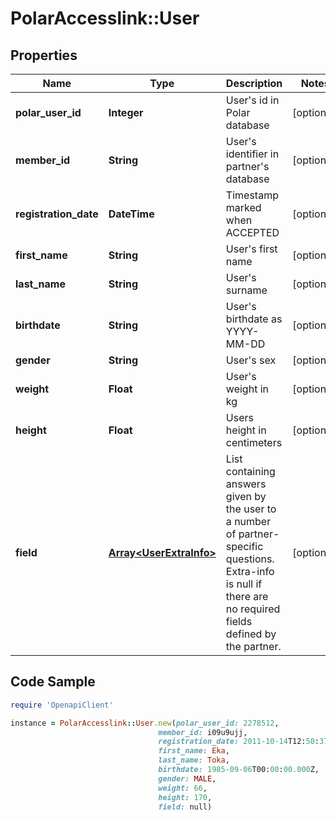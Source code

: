 # PolarAccesslink::User

## Properties

Name | Type | Description | Notes
------------ | ------------- | ------------- | -------------
**polar_user_id** | **Integer** | User&#39;s id in Polar database | [optional]
**member_id** | **String** | User&#39;s identifier in partner&#39;s database | [optional]
**registration_date** | **DateTime** | Timestamp marked when ACCEPTED | [optional]
**first_name** | **String** | User&#39;s first name | [optional]
**last_name** | **String** | User&#39;s surname | [optional]
**birthdate** | **String** | User&#39;s birthdate as YYYY-MM-DD | [optional]
**gender** | **String** | User&#39;s sex | [optional]
**weight** | **Float** | User&#39;s weight in kg | [optional]
**height** | **Float** | Users height in centimeters | [optional]
**field** | [**Array&lt;UserExtraInfo&gt;**](UserExtraInfo.md) | List containing answers given by the user to a number of partner-specific questions. Extra-info is null if there are no required fields defined by the partner. | [optional]

## Code Sample

```ruby
require 'OpenapiClient'

instance = PolarAccesslink::User.new(polar_user_id: 2278512,
                                 member_id: i09u9ujj,
                                 registration_date: 2011-10-14T12:50:37Z,
                                 first_name: Eka,
                                 last_name: Toka,
                                 birthdate: 1985-09-06T00:00:00.000Z,
                                 gender: MALE,
                                 weight: 66,
                                 height: 170,
                                 field: null)
```


